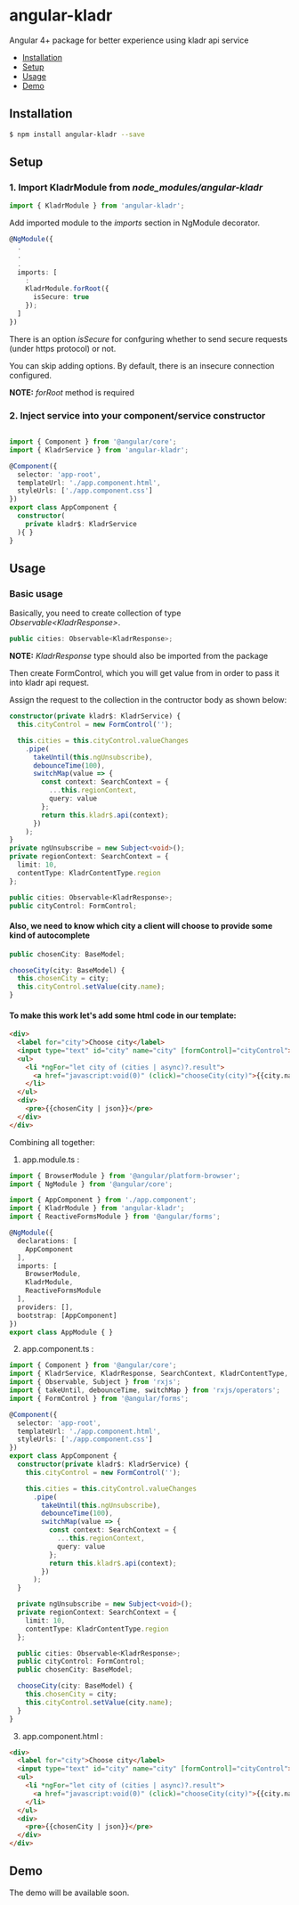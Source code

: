 # angular-kladr
Angular 4+ package for better experience using kladr api service

- [Installation](##installation)
- [Setup](##setup)
- [Usage](##usage)
- [Demo](##demo)

## Installation

```bash
$ npm install angular-kladr --save
```

## Setup
### 1. Import KladrModule from *node_modules/angular-kladr*

```typescript
import { KladrModule } from 'angular-kladr';
```
Add imported module to the *imports* section in NgModule decorator.
```typescript
@NgModule({
  .
  .
  .
  imports: [
    :
    KladrModule.forRoot({
      isSecure: true
    });
  ]
})
```

There is an option *isSecure* for confguring whether to send secure requests (under https protocol) or not.

You can skip adding options. By default, there is an insecure connection configured.

**NOTE:** *forRoot* method is required

### 2. Inject service into your component/service constructor

```typescript

import { Component } from '@angular/core';
import { KladrService } from 'angular-kladr';

@Component({
  selector: 'app-root',
  templateUrl: './app.component.html',
  styleUrls: ['./app.component.css']
})
export class AppComponent {
  constructor(
    private kladr$: KladrService
  ){ }
}
```

## Usage

### Basic usage

Basically, you need to create collection of type *Observable\<KladrResponse\>*.
```typescript
public cities: Observable<KladrResponse>;
```
**NOTE:** *KladrResponse* type should also be imported from the package

Then create FormControl, which you will get value from in order to pass it into kladr api request.

Assign the request to the collection in the contructor body as shown below:
```typescript
constructor(private kladr$: KladrService) {
  this.cityControl = new FormControl('');

  this.cities = this.cityControl.valueChanges
    .pipe(
      takeUntil(this.ngUnsubscribe),
      debounceTime(100),
      switchMap(value => {
        const context: SearchContext = {
          ...this.regionContext,
          query: value
        };
        return this.kladr$.api(context);
      })
    );
}
private ngUnsubscribe = new Subject<void>();
private regionContext: SearchContext = {
  limit: 10,
  contentType: KladrContentType.region
};

public cities: Observable<KladrResponse>;
public cityControl: FormControl;
```

#### Also, we need to know which city a client will choose to provide some kind of autocomplete
```typescript
public chosenCity: BaseModel;

chooseCity(city: BaseModel) {
  this.chosenCity = city;
  this.cityControl.setValue(city.name);
}
```
#### To make this work let's add some html code in our template:
```html
<div>
  <label for="city">Choose city</label>
  <input type="text" id="city" name="city" [formControl]="cityControl">
  <ul>
    <li *ngFor="let city of (cities | async)?.result">
      <a href="javascript:void(0)" (click)="chooseCity(city)">{{city.name}}</a>
    </li>
  </ul>
  <div>
    <pre>{{chosenCity | json}}</pre>
  </div>
</div>
```
Combining all together:

1. app.module.ts :
```typescript
import { BrowserModule } from '@angular/platform-browser';
import { NgModule } from '@angular/core';

import { AppComponent } from './app.component';
import { KladrModule } from 'angular-kladr';
import { ReactiveFormsModule } from '@angular/forms';

@NgModule({
  declarations: [
    AppComponent
  ],
  imports: [
    BrowserModule,
    KladrModule,
    ReactiveFormsModule
  ],
  providers: [],
  bootstrap: [AppComponent]
})
export class AppModule { }
```
2. app.component.ts :
```typescript
import { Component } from '@angular/core';
import { KladrService, KladrResponse, SearchContext, KladrContentType, BaseModel } from 'angular-kladr';
import { Observable, Subject } from 'rxjs';
import { takeUntil, debounceTime, switchMap } from 'rxjs/operators';
import { FormControl } from '@angular/forms';

@Component({
  selector: 'app-root',
  templateUrl: './app.component.html',
  styleUrls: ['./app.component.css']
})
export class AppComponent {
  constructor(private kladr$: KladrService) {
    this.cityControl = new FormControl('');

    this.cities = this.cityControl.valueChanges
      .pipe(
        takeUntil(this.ngUnsubscribe),
        debounceTime(100),
        switchMap(value => {
          const context: SearchContext = {
            ...this.regionContext,
            query: value
          };
          return this.kladr$.api(context);
        })
      );
  }

  private ngUnsubscribe = new Subject<void>();
  private regionContext: SearchContext = {
    limit: 10,
    contentType: KladrContentType.region
  };

  public cities: Observable<KladrResponse>;
  public cityControl: FormControl;
  public chosenCity: BaseModel;

  chooseCity(city: BaseModel) {
    this.chosenCity = city;
    this.cityControl.setValue(city.name);
  }
}
```
3. app.component.html :
```html
<div>
  <label for="city">Choose city</label>
  <input type="text" id="city" name="city" [formControl]="cityControl">
  <ul>
    <li *ngFor="let city of (cities | async)?.result">
      <a href="javascript:void(0)" (click)="chooseCity(city)">{{city.name}}</a>
    </li>
  </ul>
  <div>
    <pre>{{chosenCity | json}}</pre>
  </div>
</div>

```

## Demo
The demo will be available soon.